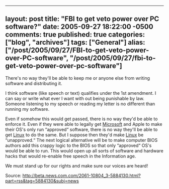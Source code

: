   ---
  layout: post
  title: "FBI to get veto power over PC software?"
  date: 2005-09-27 18:22:00 -0500
  comments: true
  published: true
  categories: ["blog", "archives"]
  tags: ["General"]
  alias: ["/post/2005/09/27/FBI-to-get-veto-power-over-PC-software", "/post/2005/09/27/fbi-to-get-veto-power-over-pc-software"]
  ---
<!-- more -->
<P>There's&nbsp;no way they'll be able to keep me or anyone else from writing software and distributing it.<?xml:namespace prefix = o ns = "urn:schemas-microsoft-com:office:office" /><o:p></o:p></P>
<P>I think software (like speech or text) qualifies under the 1st amendment. I can say or write what ever I want with out being punishable by law. Someone listening to my speech or reading my letter is no different than running my software.<o:p></o:p></P>
<P>Even if somehow this would get passed, there is no way they'd be able to enforce it. Even if they were able to legally get <a title="Microsoft" href="http://Microsoft.com" target="_blank">Microsoft</a> and Apple to make their OS's only run &#8220;approved&#8220; software, there is no way they'll be able to get <a title="Linux" href="http://www.linux.org/" target="_blank">Linux</a> to do the same. But I suppose then they'd make <a title="Linux" href="http://www.linux.org/" target="_blank">Linux</a> be &#8220;unapproved.&#8220; The next logical alternative will be to make computer BIOS authors add this crappy logic to the BIOS so that only &#8220;approved&#8220; OS's would be able to run. This would open up all sorts of software and hardware hacks that would re-enable free speech in the Information age.<o:p></o:p></P>
<P>We must stand up for our rights and make sure our voices are heard!<o:p></o:p></P>
<P>
<P>Source: <A href="http://beta.news.com.com/2061-10804_3-5884130.html?part=rss&amp;tag=5884130&amp;subj=news">http://beta.news.com.com/2061-10804_3-5884130.html?part=rss&amp;tag=5884130&amp;subj=news</A></P></P>
